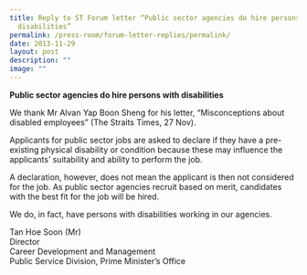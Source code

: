 ```yaml
---
title: Reply to ST Forum letter “Public sector agencies do hire persons with
  disabilities”
permalink: /press-room/forum-letter-replies/permalink/
date: 2013-11-29
layout: post
description: ""
image: ""
---
```

**Public sector agencies do hire persons with disabilities**

We thank Mr Alvan Yap Boon Sheng for his letter, “Misconceptions about disabled employees” (The Straits Times, 27 Nov).  
  
Applicants for public sector jobs are asked to declare if they have a pre-existing physical disability or condition because these may influence the applicants’ suitability and ability to perform the job.  
  
A declaration, however, does not mean the applicant is then not considered for the job. As public sector agencies recruit based on merit, candidates with the best fit for the job will be hired.  
  
We do, in fact, have persons with disabilities working in our agencies.    
  
Tan Hoe Soon (Mr)  
Director  
Career Development and Management  
Public Service Division, Prime Minister’s Office